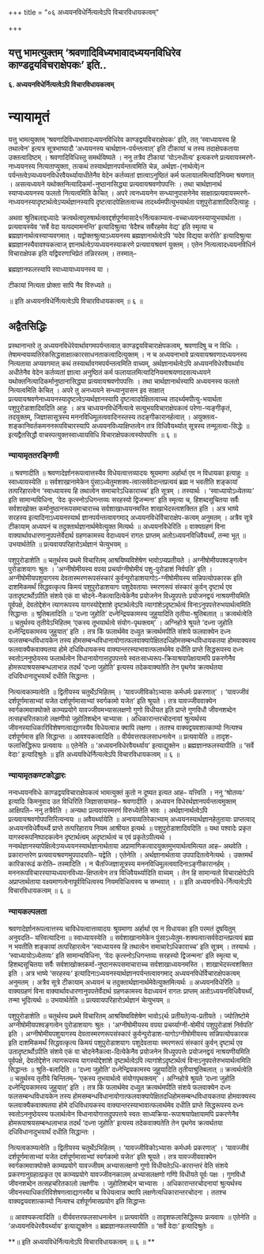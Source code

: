 +++
title = "०६ अध्ययनविधेर्नित्यत्वेऽपि विचारविधायकत्वम्"

+++


## यत्तु भामत्युक्तम् ‘श्रवणादिविध्यभावादध्ययनविधिरेव काण्डद्वयविचराक्षेपकः’ इति..

**६. अध्ययनविधेर्नित्यत्वेऽपि विचारविधायकत्वम्**

# **न्यायामृतं**

यत्तु भामत्युक्तम् ‘श्रवणादिविध्यभावादध्ययनविधिरेव काण्डद्वयविचराक्षेपकः’ इति, तत् ‘स्वाध्यायस्य हि तथात्वेन’ इत्यत्र सूत्रभाष्यादौ ‘अध्ययनस्य चार्थज्ञान-पर्यन्तत्वात्’ इति टीकायां च तस्य तदाक्षेपकताया उक्तत्वादिष्टम् । श्रवणादिविधिस्तु समर्थयिष्यते । ननु तत्रैव टीकायां ‘योऽनधीत्य’ इत्यकरणे प्रत्यवायस्मरणे-नाध्ययनस्य नित्यताप्युक्ता, तत्कथं तस्यार्थज्ञानपर्यन्तत्वमिति चेन्न, अर्थज्ञा-(नार्थत्वे)न पर्यन्तत्वेऽप्यध्ययनविधेरवैयर्थ्यायाधीतेनैव वेदेन कर्तव्यतां ज्ञात्वाऽनुष्ठितं कर्म फलायालमित्यादिनियमा श्रयणात् । असत्यध्ययने यथोक्तनित्यादिकर्मा-नुष्ठानासिद्ध्या प्रत्यवायश्रवणोपपत्तिः । तथा चार्थज्ञानार्थ स्याप्यध्ययनस्य फलतो नित्यत्वमिति केचित् । अपरे त्वनध्ययनेन सन्ध्यानुपासनेनेव साक्षात्प्रत्यवायस्मरणे-नाध्ययनस्यादृष्टार्थत्वेऽप्यर्थज्ञानस्यापि दृष्टत्वादपेक्षितत्वाच्च तादर्थ्यमपीत्युभयार्थता पशुपुरोडाशादिवदित्याहुः ।

अथवा श्रुतिबलाद्दध्यादेः क्रत्वर्थत्वपुरुषार्थत्ववद्दर्शपूर्णमासादे१र्नित्यकाम्यत्व-वच्चाध्ययनस्याप्युभयार्थता । प्रत्यवायस्येव ‘सर्वे वेदा यत्पदमामनन्ति’ इत्यादिश्रुत्या ‘वेदैश्च सर्वैरहमेव वेद्य’ इति स्मृत्या च ब्रह्मज्ञानार्थत्वस्याप्यवगमात् । यद्वोक्तश्रुत्याऽध्ययनस्य ब्रह्मज्ञानार्थत्वेऽपि ‘यदेव विद्यया करोति’ इत्यादिश्रुत्या ब्रह्मज्ञानस्यैवावश्यकत्वाज् ज्ञानार्थत्वेऽप्यध्ययनस्याकरणे प्रत्यवायश्रवणं युक्तम् । एतेन नित्यत्वादध्ययनविधिर्न विचाराक्षेपक इति यद्विवरणाभिप्रेतं तन्निरस्तम् । तस्मात्–

ब्रह्मज्ञानफलस्यापि स्वाध्यायाध्ययनस्य या ।

टीकायां नित्यता प्रोक्ता सापि नैव विरुध्यते ॥

॥ इति अध्ययनविधेर्नित्यत्वेऽपि विचारविधायकत्वम् ॥ ६ ॥

## **अद्वैतसिद्धिः**

प्रस्थानान्तरे तु अध्ययनविधेरेवार्थावगमपर्यन्तत्वात् काण्डद्वयविचाराक्षेपकत्वम्, श्रवणादिषु च न विधिः । तेषामन्वयव्यतिरेकसिद्धसाक्षात्कारसाधनताकत्वादित्युक्तम् । न च अध्ययनाभावे प्रत्यवायश्रवणादध्ययनस्य नित्यताया अप्यवगमात् कथं तस्यार्थावगमपर्यन्तत्वमिति वाच्यम्, अर्थज्ञानार्थत्वेऽपि अध्ययनविधेरवैयर्थ्याय अधीतेनैव वेदेन कर्तव्यतां ज्ञात्वा अनुष्ठितं कर्म फलायालमित्यादिनियमाश्रयणादसत्यध्ययने यथोक्तनित्यादिकर्मानुष्ठानासिद्ध्या प्रत्यवायश्रवणोपपत्तिः । तथा चार्थज्ञानार्थस्यापि अध्ययनस्य फलतो नित्यत्वमिति केचित् । अपरे तु अनध्ययने सन्ध्यानुपासन इव साक्षात् प्रत्यवायश्रवणेनाध्ययनस्यादृष्टत्वेऽप्यर्थज्ञानस्यापि दृष्टत्वादपेक्षितत्वाच्च तादर्थ्यमपीत्यु-भयार्थता पशुपुरोडाशादिवदिति आहुः । अत्र चाध्ययनविधेर्नित्यत्वे सत्युभयविचाराक्षेपकत्वं परेणा-प्यङ्गीकृतं, तदयुक्तम्, जिज्ञासासूत्रस्य मननविधिमूलत्ववादिनस्तस्य तदङ्गीकारानर्हत्वात् । अयुक्तत्व-शङ्कानिवर्तकमननरूपविचारस्यापि अध्ययनविध्याक्षिप्तत्वेन तत्र विधिवैयर्थ्यात् सूत्रस्य तन्मूलत्वा-सिद्धेः ॥ इत्यद्वैतसिद्धौ वाचस्पत्युक्तस्वाध्यायविधि विचाराक्षेपकत्वस्योपपत्तिः ॥ ६ ॥

### **न्यायामृततरङ्गिणी**

॥ श्रवणादीति ॥ श्रवणादेर्ज्ञानरूपत्वात्तस्यैव विधेयत्वात्तव्यादयः श्रूयमाणा अर्हार्था एव न विधायका इत्याहुः ॥ स्वाध्यायस्येति ॥ सर्वशाखानामेकेन पुंसाऽध्येतुमशक्य-त्वात्सर्ववेदान्तप्रत्ययं ब्रह्म न भवतीति शङ्कायां तत्परिहारत्वेन ‘स्वाध्यायस्य हि तथात्वेन समाचारेऽधिकाराच्च’ इति सूत्रम् । तस्यार्थः । ‘स्वाध्यायोऽध्येतव्यः’ इति सामान्यविधिना, ‘वेदः कृत्स्नोऽधिगन्तव्यः सरहस्यो द्विजन्मना’ इति स्मृत्या च, हिशब्दसूचितया सर्वैः सर्वशाखोक्त कर्मानुष्ठानरूपसमाचाराच्च सर्वशाखाध्ययनमस्ति शाखाभेदस्त्वशक्तित इति । अत्र भाष्ये सरहस्य इत्यादिनाऽध्ययनस्यार्थ ज्ञानपर्यन्तत्वावगमाद् अध्ययनविधेर्विचाराक्षेप-कत्वम् अनुमतम् । अत्रैव सूत्रे टीकायाम् अध्ययनं च तदुक्तार्थज्ञानार्थमेवेत्युक्त मित्यर्थः ॥ अध्ययनविधेरिति ॥ वाक्यग्रहणं विना वाक्यार्थावधारणानुपपत्तेर्वेदार्थ ग्रहणकामस्य वेदाध्ययनं रागतः प्राप्तम् अतोऽध्ययनविधिवैयर्थ्यं, तन्मा भूत् ॥ उभयार्थतेति ॥ प्रत्यवायपरिहारोऽर्थज्ञानं चेत्युभयम् ॥

पशुपुरोडाशेति ॥ चतुर्थस्य प्रथमे विचारितम् आश्रयिष्यविशेषेण भावोऽप्यप्रतीयते । अग्नीषोमीयपश्वङ्गत्वेन पुरोडाशयागः श्रुतः । ‘अग्नीषोमीयस्य वपया प्रचर्याग्नीषोमीयं पशु-पुरोडाशं निर्वपति’ इति । अग्नीषोमीयपशुयागस्य देवतास्मरणरूपसंस्कारं कुर्वन्पुरोडाशयागोऽ-ग्नीषोमीयस्य सन्निपत्योपकारक इति दाशमिकमर्थं सिद्धवत्कृत्य किमयं पशुपुरोडाशयागः पशुदेवतायाः स्मरणरूपं संस्कारं कुर्वन् दृष्टार्थ एव उतादृष्टार्थोऽपीति संशये एकं वा चोदने-नैकत्वादित्येकेनैव प्रयोजनेन विध्युपपत्तेः प्रयोजनद्वयं नाश्रयणीयमिति पूर्वपक्षे, देवतोद्देशेन त्यागरूपस्य यागस्योद्देशांशे दृष्टार्थत्वेऽपि त्यागांशेऽदृष्टार्थत्वं विनाऽनुपपत्तेरुभयार्थत्वमिति सिद्धान्तः ॥ श्रुतिबलादिति ॥ ‘दध्ना जुहोति’ दध्नेन्द्रियकामस्य जुहुयादिति तृतीया-श्रुतिबलात् ॥ क्रत्वर्थत्वेति ॥ चतुर्थस्य तृतीयेऽभिहितम् ‘एकस्य तूभयार्थत्वे संयोग-पृथक्त्वम्’ । अग्निहोत्रे श्रूयते ‘दध्ना जुहोति दध्नेन्द्रियकामस्य जुहुयात्’ इति । तत्र किं फलार्थमेव दध्युत क्रत्वर्थमपीति संशये फलवाक्येन दध्नः फलसम्बन्धविधायकेन तस्य होमसम्बन्धविधानायोगात्फलवाक्यापेक्षितदधिहोमसम्बन्धविधायकतया होमवाक्यस्य फलवाक्यैकवाक्यतया होमे दधिविधायकस्य वाक्यान्तरस्याभावात्फलार्थमेव दधीति प्राप्ते सिद्धरूपस्य दध्नः स्वतोऽननुष्ठेयस्य फलार्थत्वेन विधानायोगात्तदुपपत्तये स्वतःसाध्यरूप-क्रियाश्रयापेक्षायामपि प्रकरणेनैव होमरूपाश्रयसम्बन्धलाभान्न तदर्थं ‘दध्ना जुहोति’ इत्यस्य तदेकवाक्यतेति तेन पृथगेव क्रत्वर्थतया दधिविधानादुभयार्थं दधीति सिद्धान्तः ।

नित्यत्वकाम्यत्वेति ॥ द्वितीयस्य चतुर्थेऽभिहितम् । ‘यावज्जीविकोऽभ्यासः कर्मधर्मः प्रकरणात्’ । ‘यावज्जीवं दर्शपूर्णमासाभ्यां यजेत दर्शपूर्णमासाभ्यां स्वर्गकामो यजेत’ इति श्रूयते । तत्र यावज्जीववाक्येन स्वर्गकामवाक्योक्ते काम्यप्रयोगे यावज्जीवमभ्यासलक्षणो गुणो विधीयत इति प्राप्ते गुणविधौ जीवनशब्देन तत्सहचरितकालो लक्षणीयो जुहोतिशब्देन चाभ्यासः । अधिकारान्तरचोदनायां श्रुत्यर्थस्य जीवनस्याधिकारिविशेषणत्वाद्यागस्यैव विधेयत्वान्न क्वापि लक्षणा । ततश्च वाक्यद्वयवशात्काम्यो नित्यश्च दर्शपूर्णमास इति सिद्धान्तः ॥ आवश्यकत्वादिति ॥ वीर्यवत्तरफलसाधनत्वेन ॥ प्रत्यवायेति ॥ तादृश-फलासिद्धिरूपः प्रत्यवायः ॥ एतेनेति ॥ ‘अध्ययनविधेरवैयर्थ्याय’ इत्याद्युक्तेन ॥ ब्रह्मज्ञानफलस्यापीति ॥ ‘सर्वे वेदाः’ इत्यादिश्रुतेः ॥ इति अध्ययविधेर्नित्यत्वेऽपि विचारविधायकत्वम् ॥ ६ ॥

### **न्यायामृतकण्टकोद्धारः**

नन्वध्ययनविधेः काण्डद्वयविचाराक्षेपकत्वं भामत्युक्तं कुतो न दूष्यत इत्यत आह– यत्त्विति । ननु ‘श्रोतव्यः’ इत्यादिः किमनुवाद उत विधिरिति जिज्ञासायामाह– श्रवणादीति । अध्ययन विधेरर्थज्ञानपर्यन्तत्वमुक्तम् आक्षिपति– ननु तत्रैवेति । अन्यथा प्रत्यवायस्मरणं विरुध्येतेति भावः । अर्थज्ञानार्थत्वेऽपि प्रत्यवायश्रवणोपपत्तिरित्यन्वयः ॥ अवैयर्थ्यायेति ॥ अन्वयव्यतिरेकाभ्याम् अध्ययनस्यार्थज्ञानहेतुतायाः प्राप्तत्वाद् अध्ययनविधेर्वैयर्थ्ये प्राप्ते तत्परिहाराय नियम आश्रीयत इत्यर्थः ॥ पशुपुरोडाशादिवदिति ॥ यथा पश्वादेः प्रकृत यागस्वरूपनिष्पादकत्वेन दृष्टार्थत्वम् अदृष्टार्थत्वं च एवं प्रकृतेऽपीत्यर्थः । नन्वर्थज्ञानस्यापेक्षित्वेऽप्यध्ययनस्यार्थज्ञानार्थताया अप्रामाणिकत्वादयुक्तमुभयार्थत्वमित्यत आह– अथवेति । प्रकारान्तरेण प्रत्यवायश्रवणमुपपादयति– यद्वेति । एतेनेति । अर्थज्ञानार्थताया उपपादितत्वेनेत्यर्थः । उक्तमर्थं कारिकारूढं करोति– तस्मादिति । न चैतज्जिज्ञासूत्रस्य मननविधिमूलत्ववादिनाऽङ्गीकारानर्हम् । मननरूपविचारस्याप्यध्ययनविध्या-क्षिप्तत्वेन तत्र विधिवैयर्थ्यादिति वाच्यम् । तेन हि सामान्यतो विचाराक्षेपेऽपि अप्राप्तार्थताया वक्ष्यमाणत्वेनापूर्वविधित्वस्य नियमविधित्वस्य च सम्भवात् । ॥ इति अध्ययनविधे-र्नित्यत्वेऽपि विचारविधायकत्वम् ॥ ६ ॥

### **न्यायकल्पलता**

श्रवणादेर्ज्ञानरूपत्वात्तस्य चाविधेयत्वात्तव्यादयः श्रूयमाणा अर्हार्था एव न विधायका इति परमतं दूषयितुम् अनुवदति– यत्त्वित्यादिना ॥ स्वाध्यायस्येति ॥ सर्वशाखानामेकेन पुंसाऽध्येतुम-शक्यत्वात्सर्ववेदान्तप्रत्ययं ब्रह्म न भवतीति शङ्कायां तत्परिहारत्वेन ‘स्वाध्यायस्य हि तथात्वेन समाचारेऽधिकाराच्च’ इति सूत्रम् । तस्यार्थः । ‘स्वाध्यायोऽध्येतव्यः’ इति सामान्यविधिना, ‘वेदः कृत्स्नोऽधिगन्तव्यः सरहस्यो द्विजन्मना’ इति स्मृत्या च, हिशब्दसूचितया सर्वैः सर्वशाखोक्तकर्मा-नुष्ठानरूपसमाचाराच्च सर्वशाखाध्ययनमस्ति । शाखाभेदस्त्वशक्तित इति । अत्र भाष्ये ‘सरहस्यः’ इत्यादिनाऽध्ययनस्यार्थज्ञानपर्यन्तत्वावगमाद् अध्ययनविधेर्विचाराक्षेपकत्वम् अनुमतम् । अत्रैव सूत्रे टीकायाम् अध्ययनं च तदुक्तार्थज्ञानार्थमेवेत्युक्तमित्यर्थः ॥ अध्ययनविधेरिति ॥ वाक्यग्रहणं विना वाक्यार्थावधारणानुपपत्तेर्वेदार्थ ग्रहणकामस्य वेदाध्ययनं रागतः प्राप्तम् अतोऽध्ययनविधिवैयर्थ्यं, तन्मा भूदित्यर्थः ॥ उभयार्थतेति ॥ प्रत्यवायपरिहारोऽर्थज्ञानं चेत्युभयम् ॥

पशुपुरोडाशेति ॥ चतुर्थस्य प्रथमे विचारितम् आश्रयिष्वविशेषेण भावोऽ(र्थः प्रतीयते)प्य-प्रतीयते । ज्योतिष्टोमे अग्नीषोमीयपश्वङ्गत्वेन पुरोडाशयागः श्रुतः । ‘अग्नीषोमीयस्य वपया प्रचर्य्याग्नी-षोमीयं पशुपुरोडाशं निर्वपति’ इति । अग्नीषोमीयपशुयागस्य देवतास्मरणरूपसंस्कारं कुर्वन्पुरोडाश-यागोऽग्नीषोमीयस्य सन्निपत्योपकारक इति दाशमिकमर्थं सिद्धवत्कृत्य किमयं पशुपुरोडाशयागः पशुदेवतायाः स्मरणरूपं संस्कारं कुर्वन् दृष्टार्थ एव उतादृष्टार्थोऽपीति संशये एकं वा चोदनेनैकत्वा-दित्येकेनैव प्रयोजनेन विध्युपपत्तेः प्रयोजनद्वयं नाश्रयणीयमिति पूर्वपक्षे, देवतोद्देशेन त्यागरूपस्य यागस्योद्देशांशे दृष्टार्थत्वेऽपि त्यागांशेऽदृष्टार्थत्वं विनाऽनुपपत्तेरुभयार्थत्वमिति सिद्धान्तः ॥ श्रुति-बलादिति ॥ ‘दध्ना जुहोति’ दध्नेन्द्रियकामस्य जुहुयादिति तृतीयाश्रुतिबलात् ॥ क्रत्वर्थत्वेति ॥ चतुर्थस्य तृतीये चिन्तितम्– ‘एकस्य तूभयार्थत्वे संयोगपृथक्त्वम्’ । अग्निहोत्रे श्रूयते ‘दध्ना जुहोति दध्नेन्द्रियकामस्य जुहुयात्’ इति । तत्र किं फलार्थमेव दध्युत क्रत्वर्थमपीति संशये फलवाक्येन दध्नः फलसम्बन्धविधायकेन तस्य होमसम्बन्धविधानायोगात्फलवाक्यापेक्षितदधिहोमसम्बन्धविधायकतया होमवाक्यस्य फलवाक्यैकवाक्यतया होमे दधिविधायकस्य वाक्यान्तरस्याभावात्फलार्थमेव दधीति प्राप्ते सिद्धरूपस्य दध्नः स्वतोऽननुष्ठेयस्य फलार्थत्वेन विधानायोगात्तदुपपत्तये स्वतः साध्यक्रिया-रूपाश्रयापेक्षायामपि प्रकरणेनैव होमरूपाश्रयसम्बन्धलाभान्न तदर्थं ‘दध्ना जुहोति’ इत्यस्य तदेकवाक्यतेति तेन पृथगेव क्रत्वर्थतया दधिविधानादुभयार्थं दधीति सिद्धान्तः ।

नित्यत्वकाम्यत्वेति ॥ द्वितीयस्य चतुर्थेऽभिहितम् । ‘यावज्जीविकोऽभ्यासः कर्मधर्मः प्रकरणात्’ । ‘यावज्जीवं दर्शपूर्णमासाभ्यां यजेत दर्शपूर्णमासाभ्यां स्वर्गकामो यजेत’ इति श्रूयते । तत्र यावज्जीववाक्येन स्वर्गकामवाक्योक्ते काम्यप्रयोगे यावज्जीवम् अभ्यासलक्षणो गुणो विधीयतेऽधि-कारान्तरं वेति संशये प्रकरणानुग्रहात्प्रकृत एव काम्यप्रयोगे यावज्जीवनकालम् अभ्यासलक्षणो गणिो विधीयते पूर्वः पक्षः । गुणविधौ जीवनशब्देन तत्सहचरितकालो लक्षणीयः । जुहोतिशब्देन चाभ्यासः । अधिकारान्तरचोदनायां श्रुत्यर्थस्य जीवनस्याधिकारिविशेषणत्वाद्यागस्यैव च विधेयत्वान्न क्वापि लक्षणेत्यधिकारान्तरचोदना । ततश्च वाक्यद्वयवशात्काम्यो नित्यश्च दर्शपूर्णमासप्रयोग इति सिद्धान्तः

॥ आवश्यकत्वादिति ॥ वीर्यवत्तरफलसाधनत्वेन ॥ प्रत्यवायेति ॥ तादृशफलासिद्धिरूपः प्रत्यवायः ॥ एतेनेति ॥ ‘अध्ययनविधेरवैयर्थ्याय’ इत्याद्युक्तेन ॥ ब्रह्मज्ञानफलस्यापीति ॥ ‘सर्वे वेदाः’ इत्यादिश्रुतेः ॥

**॥ इति अध्ययविधेर्नित्यत्वेऽपि विचारविधायकत्वम् ॥ ६ ॥ **


